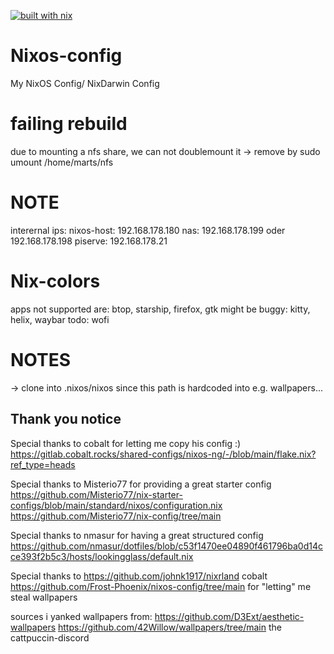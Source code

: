 [![built with nix](https://builtwithnix.org/badge.svg)](https://builtwithnix.org)

# Nixos-config
My NixOS Config/ NixDarwin Config

# failing rebuild
due to mounting a nfs share, we can not doublemount it -> remove by 
sudo umount /home/marts/nfs

# NOTE
interernal ips:
nixos-host: 192.168.178.180
nas: 192.168.178.199 oder 192.168.178.198
piserve: 192.168.178.21

# Nix-colors
apps not supported are: btop, starship, firefox, gtk
might be buggy: kitty, helix, waybar
todo: wofi

# NOTES
-> clone into .nixos/nixos since this path is hardcoded into e.g. wallpapers...

## Thank you notice

Special thanks to cobalt for letting me copy his config :)
https://gitlab.cobalt.rocks/shared-configs/nixos-ng/-/blob/main/flake.nix?ref_type=heads

Special thanks to Misterio77 for providing a great starter config
https://github.com/Misterio77/nix-starter-configs/blob/main/standard/nixos/configuration.nix
https://github.com/Misterio77/nix-config/tree/main

Special thanks to nmasur for having a great structured config
https://github.com/nmasur/dotfiles/blob/c53f1470ee04890f461796ba0d14cce393f2b5c3/hosts/lookingglass/default.nix

Special thanks to 
https://github.com/johnk1917/nixrland
cobalt
https://github.com/Frost-Phoenix/nixos-config/tree/main
for "letting" me steal wallpapers

sources i yanked wallpapers from:
https://github.com/D3Ext/aesthetic-wallpapers
https://github.com/42Willow/wallpapers/tree/main
the cattpuccin-discord
